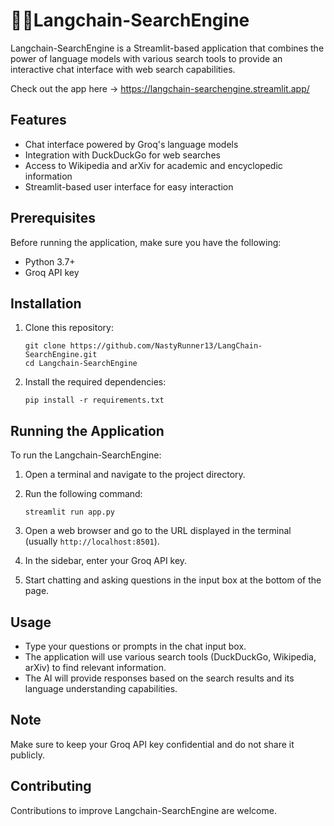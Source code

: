 # 🦜️🔗Langchain-SearchEngine

Langchain-SearchEngine is a Streamlit-based application that combines the power of language models with various search tools to provide an interactive chat interface with web search capabilities.

Check out the app here -> https://langchain-searchengine.streamlit.app/

## Features

- Chat interface powered by Groq's language models
- Integration with DuckDuckGo for web searches
- Access to Wikipedia and arXiv for academic and encyclopedic information
- Streamlit-based user interface for easy interaction

## Prerequisites

Before running the application, make sure you have the following:

- Python 3.7+
- Groq API key

## Installation

1. Clone this repository:
   ```
   git clone https://github.com/NastyRunner13/LangChain-SearchEngine.git
   cd Langchain-SearchEngine
   ```

2. Install the required dependencies:
   ```
   pip install -r requirements.txt
   ```

## Running the Application

To run the Langchain-SearchEngine:

1. Open a terminal and navigate to the project directory.

2. Run the following command:
   ```
   streamlit run app.py
   ```

3. Open a web browser and go to the URL displayed in the terminal (usually `http://localhost:8501`).

4. In the sidebar, enter your Groq API key.

5. Start chatting and asking questions in the input box at the bottom of the page.

## Usage

- Type your questions or prompts in the chat input box.
- The application will use various search tools (DuckDuckGo, Wikipedia, arXiv) to find relevant information.
- The AI will provide responses based on the search results and its language understanding capabilities.

## Note

Make sure to keep your Groq API key confidential and do not share it publicly.

## Contributing

Contributions to improve Langchain-SearchEngine are welcome.
